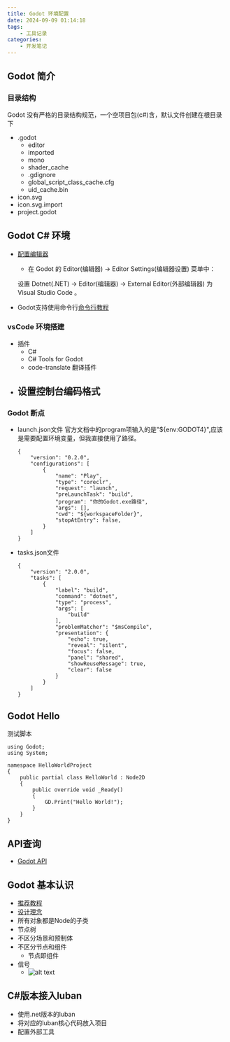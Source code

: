 ```yaml
---
title: Godot 环境配置
date: 2024-09-09 01:14:18
tags:
    - 工具记录
categories:
    - 开发笔记
---
```

## Godot 简介
### 目录结构
Godot 没有严格的目录结构规范，一个空项目包(c#)含，默认文件创建在根目录下
- .godot
  - editor
  - imported
  - mono
  - shader_cache
  - .gdignore
  - global_script_class_cache.cfg
  - uid_cache.bin
- icon.svg
- icon.svg.import
- project.godot
## Godot C# 环境
- [配置编辑器](https://docs.godotengine.org/zh-cn/4.x/tutorials/scripting/c_sharp/c_sharp_basics.html)
  - 在 Godot 的 Editor(编辑器) → Editor Settings(编辑器设置) 菜单中：

  设置 Dotnet(.NET) -> Editor(编辑器) -> External Editor(外部编辑器) 为 Visual Studio Code 。

- Godot支持使用命令行[命令行教程](https://www.osgeo.cn/godot/getting_started/editor/command_line_tutorial.html)

### vsCode 环境搭建
- 插件
  - C#
  - C# Tools for Godot
  - code-translate 翻译插件
- 设置控制台编码格式
  - 
  
### Godot 断点
- launch.json文件
  官方文档中的program项输入的是"${env:GODOT4}",应该是需要配置环境变量，但我直接使用了路径。
    ~~~
    {
        "version": "0.2.0",
        "configurations": [
            {
                "name": "Play",
                "type": "coreclr",
                "request": "launch",
                "preLaunchTask": "build",
                "program": "你的Godot.exe路径",
                "args": [],
                "cwd": "${workspaceFolder}",
                "stopAtEntry": false,
            }
        ]
    }
    ~~~

- tasks.json文件

    ~~~
    {
        "version": "2.0.0",
        "tasks": [
            {
                "label": "build",
                "command": "dotnet",
                "type": "process",
                "args": [
                    "build"
                ],
                "problemMatcher": "$msCompile",
                "presentation": {
                    "echo": true,
                    "reveal": "silent",
                    "focus": false,
                    "panel": "shared",
                    "showReuseMessage": true,
                    "clear": false
                }
            }
        ]
    }
    ~~~


## Godot Hello
测试脚本

```
using Godot;
using System;

namespace HelloWorldProject
{
    public partial class HelloWorld : Node2D
    {
        public override void _Ready()
        {
            GD.Print("Hello World!");
        }
    }
}
```

## API查询
- [Godot API](https://docs.godotengine.org/zh-cn/4.x/classes/index.html)

## Godot 基本认识
- [推荐教程](https://www.bilibili.com/video/BV1kC4y1677m/)
- [设计理念](https://docs.godotengine.org/zh-cn/4.x/getting_started/introduction/godot_design_philosophy.html)
- 所有对象都是Node的子类
- 节点树
- 不区分场景和预制体
- 不区分节点和组件
  - 节点即组件
- 信号
  - ![alt text](image.png)

## C#版本接入luban
- 使用.net版本的luban
- 将对应的luban核心代码放入项目
- 配置外部工具
